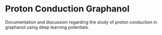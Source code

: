 # Proton Conduction Graphanol
Documentation and discussion regarding the study of proton conduction in graphanol using deep learning potentials.
